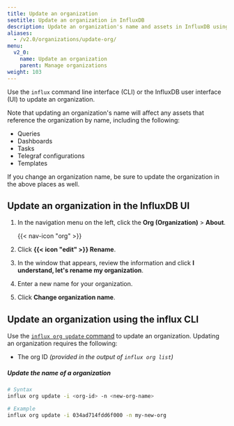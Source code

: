 ```yaml
---
title: Update an organization
seotitle: Update an organization in InfluxDB
description: Update an organization's name and assets in InfluxDB using the InfluxDB UI or the influx CLI.
aliases:
  - /v2.0/organizations/update-org/
menu:
  v2_0:
    name: Update an organization
    parent: Manage organizations
weight: 103
---
```


Use the `influx` command line interface (CLI) or the InfluxDB user interface (UI) to update an organization.

Note that updating an organization's name will affect any assets that reference the organization by name, including the following:

  - Queries
  - Dashboards
  - Tasks
  - Telegraf configurations
  - Templates

If you change an organization name, be sure to update the organization in the above places as well.

## Update an organization in the InfluxDB UI

1. In the navigation menu on the left, click the **Org (Organization)** > **About**.

    {{< nav-icon "org" >}}

2. Click **{{< icon "edit" >}} Rename**.
3. In the window that appears, review the information and click **I understand, let's rename my organization**.
4. Enter a new name for your organization.
5. Click **Change organization name**.

## Update an organization using the influx CLI

Use the [`influx org update` command](/v2.0/reference/cli/influx/org/update)
to update an organization. Updating an organization requires the following:

- The org ID _(provided in the output of `influx org list`)_

##### Update the name of a organization
```sh
# Syntax
influx org update -i <org-id> -n <new-org-name>

# Example
influx org update -i 034ad714fdd6f000 -n my-new-org
```
